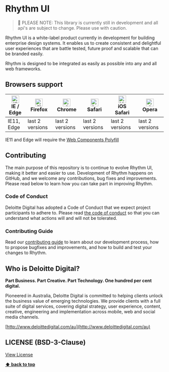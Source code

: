 # Rhythm UI

> 👷‍ PLEASE NOTE: This library is currently still in development and all api's are subject to change.️ Please use with caution.

Rhythm UI is a white-label product currently in development for building enterprise design systems. It enables us to create consistent and 
delightful user experiences that are battle tested, future proof and scalable that can be branded easily.

Rhythm is designed to be integrated as easily as possible into any and all web frameworks.

## Browsers support

| [<img src="https://raw.githubusercontent.com/alrra/browser-logos/master/src/edge/edge_48x48.png" alt="IE / Edge" width="24px" height="24px" />](http://godban.github.io/browsers-support-badges/)</br>IE / Edge | [<img src="https://raw.githubusercontent.com/alrra/browser-logos/master/src/firefox/firefox_48x48.png" alt="Firefox" width="24px" height="24px" />](http://godban.github.io/browsers-support-badges/)</br>Firefox | [<img src="https://raw.githubusercontent.com/alrra/browser-logos/master/src/chrome/chrome_48x48.png" alt="Chrome" width="24px" height="24px" />](http://godban.github.io/browsers-support-badges/)</br>Chrome | [<img src="https://raw.githubusercontent.com/alrra/browser-logos/master/src/safari/safari_48x48.png" alt="Safari" width="24px" height="24px" />](http://godban.github.io/browsers-support-badges/)</br>Safari | [<img src="https://raw.githubusercontent.com/alrra/browser-logos/master/src/safari-ios/safari-ios_48x48.png" alt="iOS Safari" width="24px" height="24px" />](http://godban.github.io/browsers-support-badges/)</br>iOS Safari | [<img src="https://raw.githubusercontent.com/alrra/browser-logos/master/src/opera/opera_48x48.png" alt="Opera" width="24px" height="24px" />](http://godban.github.io/browsers-support-badges/)</br>Opera |
| --------- | --------- | --------- | --------- | --------- | --------- |
| IE11, Edge | last 2 versions| last 2 versions| last 2 versions| last 2 versions| last 2 versions

IE11 and Edge will require the [Web Components Polyfill](https://www.webcomponents.org/polyfills)

## Contributing

The main purpose of this repository is to continue to evolve Rhythm UI, making it better and easier to use. Development of 
Rhythm happens on GitHub, and we welcome any contributions, bug fixes and improvements. 
Please read below to learn how you can take part in improving Rhythm.

### Code of Conduct

Deloitte Digital has adopted a Code of Conduct that we expect project participants to adhere to. Please read 
[the code of conduct](https://github.com/DeloitteDigitalAPAC/rhythm-ui/blob/master/CODE_OF_CONDUCT.md) so that you can 
understand what actions will and will not be tolerated.

### Contributing Guide

Read our [contributing guide](https://github.com/DeloitteDigitalAPAC/rhythm-ui/blob/master/CONTRIBUTING.md) to learn about 
our development process, how to propose bugfixes and improvements, and how to build and test your changes to Rhythm.

## Who is Deloitte Digital?

**Part Business. Part Creative. Part Technology. One hundred per cent digital.**

Pioneered in Australia, Deloitte Digital is committed to helping clients unlock the business value of emerging 
technologies. We provide clients with a full suite of digital services, covering digital strategy, user experience, 
content, creative, engineering and implementation across mobile, web and social media channels.

[http://www.deloittedigital.com/au](http://www.deloittedigital.com/au)

## LICENSE (BSD-3-Clause)

[View License](LICENSE)

**[⬆ back to top](#table-of-contents)**
